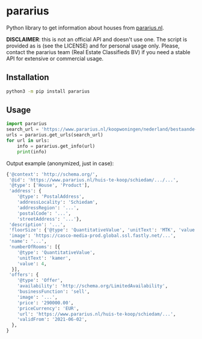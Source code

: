# pararius

Python library to get information about houses from [pararius.nl](https://www.pararius.nl/).

**DISCLAIMER**: this is not an official API and doesn't use one. The script is provided as is (see the LICENSE) and for personal usage only. Please, contact the pararius team (Real Estate Classifieds BV) if you need a stable API for extensive or commercial usage.

## Installation

```bash
python3 -m pip install pararius
```

## Usage

```python
import pararius
search_url = 'https://www.pararius.nl/koopwoningen/nederland/bestaande-bouw/huis'
urls = pararius.get_urls(search_url)
for url in urls:
    info = pararius.get_info(url)
    print(info)
```

Output example (anonymized, just in case):

```python
{'@context': 'http://schema.org/',
 '@id': 'https://www.pararius.nl/huis-te-koop/schiedam/.../...',
 '@type': ['House', 'Product'],
 'address': {
    '@type': 'PostalAddress',
    'addressLocality': 'Schiedam',
    'addressRegion': '...',
    'postalCode': '...',
    'streetAddress': '...'},
 'description': '...',
 'floorSize': {'@type': 'QuantitativeValue', 'unitText': 'MTK', 'value': 115},
 'image': 'https://casco-media-prod.global.ssl.fastly.net/...',
 'name': '...',
 'numberOfRooms': [{
    '@type': 'QuantitativeValue',
    'unitText': 'kamer',
    'value': 4,
  }],
 'offers': {
    '@type': 'Offer',
    'availability': 'http://schema.org/LimitedAvailability',
    'businessFunction': 'sell',
    'image': '...',
    'price': '290000.00',
    'priceCurrency': 'EUR',
    'url': 'https://www.pararius.nl/huis-te-koop/schiedam/...',
    'validFrom': '2021-06-02',
  },
}
```
